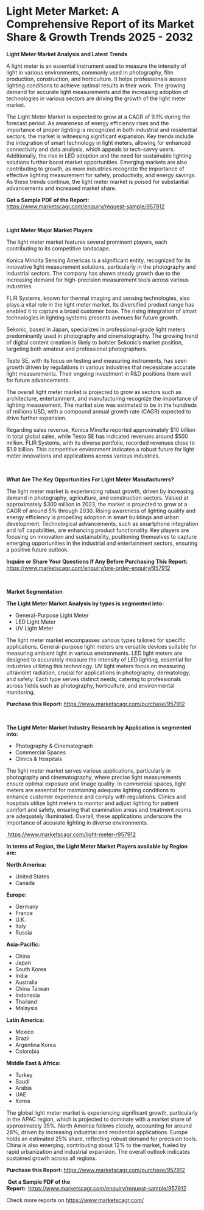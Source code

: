<p><h1>Light Meter Market: A Comprehensive Report of its Market Share & Growth Trends 2025 - 2032</h1></p><p><strong>Light Meter Market Analysis and Latest Trends</strong></p>
<p><p>A light meter is an essential instrument used to measure the intensity of light in various environments, commonly used in photography, film production, construction, and horticulture. It helps professionals assess lighting conditions to achieve optimal results in their work. The growing demand for accurate light measurements and the increasing adoption of technologies in various sectors are driving the growth of the light meter market.</p><p>The Light Meter Market is expected to grow at a CAGR of 9.1% during the forecast period. As awareness of energy efficiency rises and the importance of proper lighting is recognized in both industrial and residential sectors, the market is witnessing significant expansion. Key trends include the integration of smart technology in light meters, allowing for enhanced connectivity and data analysis, which appeals to tech-savvy users. Additionally, the rise in LED adoption and the need for sustainable lighting solutions further boost market opportunities. Emerging markets are also contributing to growth, as more industries recognize the importance of effective lighting measurement for safety, productivity, and energy savings. As these trends continue, the light meter market is poised for substantial advancements and increased market share.</p></p>
<p><strong>Get a Sample PDF of the Report:&nbsp;</strong> <a href="https://www.marketscagr.com/enquiry/request-sample/957912?utm_campaign=3228&utm_medium=2&utm_source=Github&utm_content=ia&utm_term=11042025&utm_id=light-meter">https://www.marketscagr.com/enquiry/request-sample/957912</a></p>
<p>&nbsp;</p>
<p><strong>Light Meter Major Market Players</strong></p>
<p><p>The light meter market features several prominent players, each contributing to its competitive landscape. </p><p>Konica Minolta Sensing Americas is a significant entity, recognized for its innovative light measurement solutions, particularly in the photography and industrial sectors. The company has shown steady growth due to the increasing demand for high-precision measurement tools across various industries.</p><p>FLIR Systems, known for thermal imaging and sensing technologies, also plays a vital role in the light meter market. Its diversified product range has enabled it to capture a broad customer base. The rising integration of smart technologies in lighting systems presents avenues for future growth.</p><p>Sekonic, based in Japan, specializes in professional-grade light meters predominantly used in photography and cinematography. The growing trend of digital content creation is likely to bolster Sekonic’s market position, targeting both amateur and professional photographers.</p><p>Testo SE, with its focus on testing and measuring instruments, has seen growth driven by regulations in various industries that necessitate accurate light measurements. Their ongoing investment in R&D positions them well for future advancements.</p><p>The overall light meter market is projected to grow as sectors such as architecture, entertainment, and manufacturing recognize the importance of lighting measurement. The market size was estimated to be in the hundreds of millions USD, with a compound annual growth rate (CAGR) expected to drive further expansion.</p><p>Regarding sales revenue, Konica Minolta reported approximately $10 billion in total global sales, while Testo SE has indicated revenues around $500 million. FLIR Systems, with its diverse portfolio, recorded revenues close to $1.9 billion. This competitive environment indicates a robust future for light meter innovations and applications across various industries.</p></p>
<p>&nbsp;</p>
<p><strong>What Are The Key Opportunities For Light Meter Manufacturers?</strong></p>
<p><p>The light meter market is experiencing robust growth, driven by increasing demand in photography, agriculture, and construction sectors. Valued at approximately $300 million in 2023, the market is projected to grow at a CAGR of around 5% through 2030. Rising awareness of lighting quality and energy efficiency is propelling adoption in smart buildings and urban development. Technological advancements, such as smartphone integration and IoT capabilities, are enhancing product functionality. Key players are focusing on innovation and sustainability, positioning themselves to capture emerging opportunities in the industrial and entertainment sectors, ensuring a positive future outlook.</p></p>
<p><strong>Inquire or Share Your Questions If Any Before Purchasing This Report:</strong> <a href="https://www.marketscagr.com/enquiry/pre-order-enquiry/957912?utm_campaign=3228&utm_medium=2&utm_source=Github&utm_content=ia&utm_term=11042025&utm_id=light-meter">https://www.marketscagr.com/enquiry/pre-order-enquiry/957912</a></p>
<p>&nbsp;</p>
<p><strong>Market Segmentation</strong></p>
<p><strong>The Light Meter Market Analysis by types is segmented into:</strong></p>
<p><ul><li>General-Purpose Light Meter</li><li>LED Light Meter</li><li>UV Light Meter</li></ul></p>
<p><p>The light meter market encompasses various types tailored for specific applications. General-purpose light meters are versatile devices suitable for measuring ambient light in various environments. LED light meters are designed to accurately measure the intensity of LED lighting, essential for industries utilizing this technology. UV light meters focus on measuring ultraviolet radiation, crucial for applications in photography, dermatology, and safety. Each type serves distinct needs, catering to professionals across fields such as photography, horticulture, and environmental monitoring.</p></p>
<p><strong>Purchase this Report:&nbsp;</strong><a href="https://www.marketscagr.com/purchase/957912?utm_campaign=3228&utm_medium=2&utm_source=Github&utm_content=ia&utm_term=11042025&utm_id=light-meter">https://www.marketscagr.com/purchase/957912</a></p>
<p>&nbsp;</p>
<p><strong>The Light Meter Market Industry Research by Application is segmented into:</strong></p>
<p><ul><li>Photography & Cinematograph</li><li>Commercial Spaces</li><li>Clinics & Hospitals</li></ul></p>
<p><p>The light meter market serves various applications, particularly in photography and cinematography, where precise light measurements ensure optimal exposure and image quality. In commercial spaces, light meters are essential for maintaining adequate lighting conditions to enhance customer experience and comply with regulations. Clinics and hospitals utilize light meters to monitor and adjust lighting for patient comfort and safety, ensuring that examination areas and treatment rooms are adequately illuminated. Overall, these applications underscore the importance of accurate lighting in diverse environments.</p></p>
<p><a href="https://www.marketscagr.com/light-meter-r957912?utm_campaign=3228&utm_medium=2&utm_source=Github&utm_content=ia&utm_term=11042025&utm_id=light-meter">&nbsp;https://www.marketscagr.com/light-meter-r957912</a></p>
<p><strong>In terms of Region, the Light Meter Market Players available by Region are:</strong></p>
<p>
    <p> <strong> North America: </strong>
        <ul>
            <li>United States</li>
            <li>Canada</li>
        </ul>
        </p> 
    <p> <strong> Europe: </strong>
        <ul>
            <li>Germany</li>
            <li>France</li>
            <li>U.K.</li>
            <li>Italy</li>
            <li>Russia</li>
        </ul>
        </p> 
    <p> <strong> Asia-Pacific: </strong>
        <ul>
            <li>China</li>
            <li>Japan</li>
            <li>South Korea</li>
            <li>India</li>
            <li>Australia</li>
            <li>China Taiwan</li>
            <li>Indonesia</li>
            <li>Thailand</li>
            <li>Malaysia</li>
        </ul>
        </p> 
    <p> <strong> Latin America: </strong>
        <ul>
            <li>Mexico</li>
            <li>Brazil</li>
            <li>Argentina Korea</li>
            <li>Colombia</li>
        </ul>
        </p> 
    <p> <strong> Middle East & Africa: </strong>
        <ul>
            <li>Turkey</li>
            <li>Saudi</li>
            <li>Arabia</li>
            <li>UAE</li>
            <li>Korea</li>
        </ul>
    </p>
    </p>
<p><p>The global light meter market is experiencing significant growth, particularly in the APAC region, which is projected to dominate with a market share of approximately 35%. North America follows closely, accounting for around 28%, driven by increasing industrial and residential applications. Europe holds an estimated 25% share, reflecting robust demand for precision tools. China is also emerging, contributing about 12% to the market, fueled by rapid urbanization and industrial expansion. The overall outlook indicates sustained growth across all regions.</p></p>
<p><strong>Purchase this Report: </strong><a href="https://www.marketscagr.com/purchase/957912?utm_campaign=3228&utm_medium=2&utm_source=Github&utm_content=ia&utm_term=11042025&utm_id=light-meter">https://www.marketscagr.com/purchase/957912</a></p>
<p>&nbsp;<strong>Get a Sample PDF of the Report:&nbsp;&nbsp;</strong><a href="https://www.marketscagr.com/enquiry/request-sample/957912?utm_campaign=3228&utm_medium=2&utm_source=Github&utm_content=ia&utm_term=11042025&utm_id=light-meter">https://www.marketscagr.com/enquiry/request-sample/957912</a></p>
<p><strong></strong></p>
<p>Check more reports on <a href="https://www.marketscagr.com/?utm_campaign=3228&utm_medium=2&utm_source=Github&utm_content=ia&utm_term=11042025&utm_id=light-meter">https://www.marketscagr.com/</a></p>